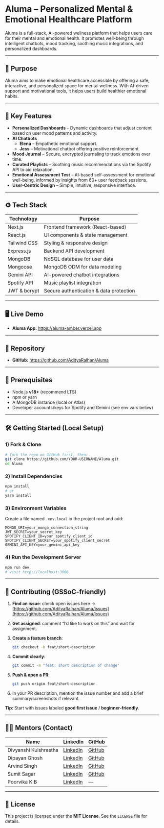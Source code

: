 # Aluma – Personalized Mental & Emotional Healthcare Platform

Aluma is a full-stack, AI-powered wellness platform that helps users care for their mental and emotional health. It promotes well-being through intelligent chatbots, mood tracking, soothing music integrations, and personalized dashboards.

---

## 🌟 Purpose

Aluma aims to make emotional healthcare accessible by offering a safe, interactive, and personalized space for mental wellness. With AI-driven support and motivational tools, it helps users build healthier emotional habits.

---

## 🚀 Key Features

- **Personalized Dashboards** – Dynamic dashboards that adjust content based on user mood patterns and activity.
- **AI Chatbots**
  - **Elena** – Empathetic emotional support.
  - **Jess** – Motivational chatbot offering positive reinforcement.
- **Mood Journal** – Secure, encrypted journaling to track emotions over time.
- **Curated Playlists** – Soothing music recommendations via the Spotify API to aid relaxation.
- **Emotional Assessment Test** – AI-based self-assessment for emotional well-being, informed by insights from 60+ user feedback sessions.
- **User-Centric Design** – Simple, intuitive, responsive interface.

---

## ⚙️ Tech Stack

| Technology       | Purpose                                        |
|------------------|------------------------------------------------|
| Next.js          | Frontend framework (React-based)               |
| React.js         | UI components & state management               |
| Tailwind CSS     | Styling & responsive design                    |
| Express.js       | Backend API development                        |
| MongoDB          | NoSQL database for user data                   |
| Mongoose         | MongoDB ODM for data modeling                  |
| Gemini API       | AI-powered chatbot integrations                |
| Spotify API      | Music playlist integration                      |
| JWT & bcrypt     | Secure authentication & data protection        |

---

## 🖥️ Live Demo

- **Aluma App:** https://aluma-amber.vercel.app

---

## 📂 Repository

- **GitHub:** https://github.com/AdityaRalhan/Aluma

---

## 🧰 Prerequisites

- Node.js **v18+** (recommend LTS)
- npm or yarn
- A MongoDB instance (local or Atlas)
- Developer accounts/keys for Spotify and Gemini (see env vars below)

---

## 🛠 Getting Started (Local Setup)

### 1) Fork & Clone
```bash
# fork the repo on GitHub first, then:
git clone https://github.com/YOUR-USERNAME/Aluma.git
cd Aluma
````

### 2) Install Dependencies

```bash
npm install
# or
yarn install
```

### 3) Environment Variables

Create a file named `.env.local` in the project root and add:

```env
MONGO_URI=your_mongo_connection_string
JWT_SECRET=your_secret_key
SPOTIFY_CLIENT_ID=your_spotify_client_id
SPOTIFY_CLIENT_SECRET=your_spotify_client_secret
GEMINI_API_KEY=your_gemini_api_key
```

### 4) Run the Development Server

```bash
npm run dev
# visit http://localhost:3000
```

---

## 🤝 Contributing (GSSoC-friendly)

1. **Find an issue**: check open issues here → [https://github.com/AdityaRalhan/Aluma/issues](https://github.com/AdityaRalhan/Aluma/issues)
2. **Get assigned**: comment “I’d like to work on this” and wait for assignment.
3. **Create a feature branch**:

   ```bash
   git checkout -b feat/short-description
   ```
4. **Commit clearly**:

   ```bash
   git commit -m "feat: short description of change"
   ```
5. **Push & open a PR**:

   ```bash
   git push origin feat/short-description
   ```
6. In your PR description, mention the issue number and add a brief summary/screenshots if relevant.

**Tip:** Start with issues labeled **good first issue** / **beginner-friendly**.

---

## 👩‍🏫 Mentors (Contact)

| Name                  | LinkedIn                                                                 | GitHub                                    |
| --------------------- | ------------------------------------------------------------------------ | ----------------------------------------- |
| Divyanshi Kulshrestha | [LinkedIn](https://www.linkedin.com/in/divyanshi-kulshrestha-5ba319295/) | [GitHub](https://github.com/divyanshii10) | 
| Dipayan Ghosh         | [LinkedIn](https://www.linkedin.com/in/dipayan-ghosh-coder)              | [GitHub](https://github.com/Dip-1432)     |
| Arvind Singh          | [LinkedIn](https://www.linkedin.com/in/arvind-singh-92b88928a)           | [GitHub](https://github.com/04arvind)     |
| Sumit Sagar           | [LinkedIn](https://www.linkedin.com/in/sumit-sagar-8a8b39286)            | [GitHub](https://github.com/mostpalon3)   |
| Poorvika K B          | [LinkedIn](https://www.linkedin.com/in/poorvikakb)                       | —                                         |


---

## 📄 License

This project is licensed under the **MIT License**. See the `LICENSE` file for details.


